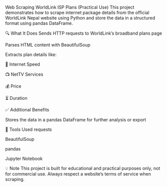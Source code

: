 
Web Scraping WorldLink ISP Plans (Practical Use)
This project demonstrates how to scrape internet package details from the official WorldLink Nepal website using Python and store the data in a structured format using pandas DataFrame.

🔍 What It Does
Sends HTTP requests to WorldLink’s broadband plans page

Parses HTML content with BeautifulSoup

Extracts plan details like:

📶 Internet Speed

📺 NetTV Services

💰 Price

⏳ Duration

✅ Additional Benefits

Stores the data in a pandas DataFrame for further analysis or export

🧰 Tools Used
requests

BeautifulSoup

pandas

Jupyter Notebook

💡 Note
This project is built for educational and practical purposes only, not for commercial use. Always respect a website’s terms of service when scraping.
